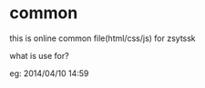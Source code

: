 common
======

this is online common file(html/css/js) for zsytssk

what is use for?

eg: 2014/04/10 14:59

